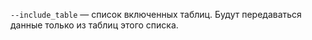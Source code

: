 `--include_table` — список включенных таблиц. Будут передаваться данные только из таблиц этого списка.
